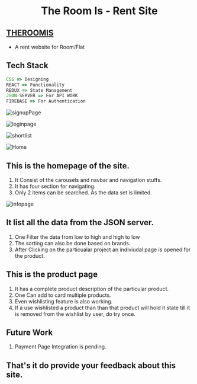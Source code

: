 <h1 align='center'> The Room Is - Rent Site</h1>

## [THEROOMIS](https://the-room-is.vercel.app/signup)
<ul>
<li>A rent website for  Room/Flat</li>
</ul>

## Tech Stack
```js
CSS => Designing
REACT => Functionality
REDUX => State Management
JSON-SERVER => For API WORK  
FIREBASE => For Authentication 
```
![signupPage](https://user-images.githubusercontent.com/86958575/185362396-146212cd-29e3-4f11-8184-09b283c7f249.jpg)

![loginpage](https://user-images.githubusercontent.com/86958575/185362430-cae067df-8ec4-43c8-8b67-8779991ee0f1.jpg)

![shortlist](https://user-images.githubusercontent.com/86958575/185362604-ae6189f9-9e49-48a6-9a0c-066dda1f9f33.jpg)





![Home](https://user-images.githubusercontent.com/86958575/185362504-bc370616-9fc0-474b-9fd9-dded2bae4e11.jpg)

## This is the homepage of the site.
1. It Consist of the carousels and navbar and navigation stuffs.
2. It has four section for navigating.
3. Only 2 items can be searched. As the data set is limited.

![infopage](https://user-images.githubusercontent.com/86958575/185362545-205bfe0d-9e92-4a25-bb8e-651985337f7f.jpg)

## It list all the data from the JSON server.
1. One Filter the data from low to high and high to low
2. The sorting can also be done based on brands.
3. After Clicking on the particualar project an indiviudal page is opened for the product.

## This is the product page

1. It has a complete product description of the particular product.
2. One Can add to card multiple products.
3. Even wishlisting feature is also working.
4. If a use wishlisted a product than than that product will hold it state till it is removed from the wishlist by user,
do try once.

## Future Work
1. Payment Page Integration is pending.

## That's it do provide your feedback about this site.
